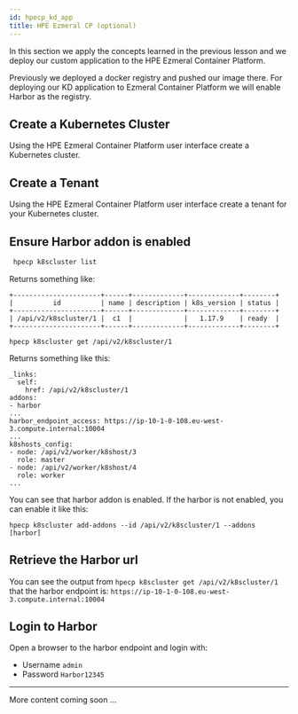 ```yaml
---
id: hpecp_kd_app 
title: HPE Ezmeral CP (optional)
---
```


In this section we apply the concepts learned in the previous lesson and 
we deploy our custom application to the HPE Ezmeral Container Platform.

Previously we deployed a docker registry and pushed our image there.
For deploying our KD application to Ezmeral Container Platform we will enable
Harbor as the registry. 

## Create a Kubernetes Cluster

Using the HPE Ezmeral Container Platform user interface create a Kubernetes cluster.

## Create a Tenant

Using the HPE Ezmeral Container Platform user interface create a tenant for your Kubernetes cluster.

## Ensure Harbor addon is enabled

```bash
 hpecp k8scluster list
 ```
 
 Returns something like:
 
```
+----------------------+------+-------------+-------------+--------+
|          id          | name | description | k8s_version | status |
+----------------------+------+-------------+-------------+--------+
| /api/v2/k8scluster/1 |  c1  |             |   1.17.9    | ready  |
+----------------------+------+-------------+-------------+--------+
```

```
hpecp k8scluster get /api/v2/k8scluster/1
```

Returns something like this:

```
_links:
  self:
    href: /api/v2/k8scluster/1
addons:
- harbor
...
harbor_endpoint_access: https://ip-10-1-0-108.eu-west-3.compute.internal:10004
...
k8shosts_config:
- node: /api/v2/worker/k8shost/3
  role: master
- node: /api/v2/worker/k8shost/4
  role: worker
...
```

You can see that harbor addon is enabled.  If the harbor is not enabled, you can enable it like this:

```
hpecp k8scluster add-addons --id /api/v2/k8scluster/1 --addons [harbor]
```

## Retrieve the Harbor url

You can see the output from `hpecp k8scluster get /api/v2/k8scluster/1` that 
the harbor endpoint is: `https://ip-10-1-0-108.eu-west-3.compute.internal:10004`

## Login to Harbor

Open a browser to the harbor endpoint and login with:

- Username `admin` 
- Password `Harbor12345`


<!---
Copy ca.crt to worker and master `/etc/pki/ca-trust/source/anchors/`
Run `update-ca-trust`
--->

---

More content coming soon ...



